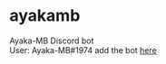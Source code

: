 # ayakamb
Ayaka-MB Discord bot\
User: Ayaka-MB#1974
add the bot [here](https://prof-rrryfoo.tk/mbrdc)

